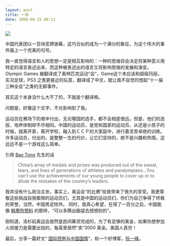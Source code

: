 ```yaml
---
layout: post
title: 一百
date: 2008-08-25 00:13
---
```


![](https://img-1252145422.cos.ap-chengdu.myqcloud.com/oly39-1.jpg)

中国代表团以一百块奖牌谢幕，这巧合似的成为一个满分的象征，为这个伟大的事件画上一个完美的句号。

我一直觉得语言和人的思想一定是相互影响的：一种的思维将会决定将某种意义用特定的语言表述出来，而这种被表述出的语言又将影响思维的发展和演变。
Olympic Games 被翻译成了奥林匹克运动“会”，Game这个本应该和超级玛丽，实况足球，PS3 之类更接近的玩意，翻译成了中文，就让我不自觉的想起“十一届三种全会”之类的无聊事件。

其实这个本身没什么大不了的，不就是个翻译嘛。

问题是，好像这个文字，不光影响到了我。

运动员在赛场下的艰辛付出，无论哪国的选手，都不会相差很远。但是，他们的选拔、培养体制却不尽相同。中国的运动员，是党和国家的运动员，从还是小孩子的时候，就离开家，离开学校，融入到ＣＣＰ的大家庭中，进行着坚苦卓绝的训练。许多运动员，付出的，是整整一生的代价，让它们坚持的，绝不是兴趣和热情。这远远不是一个游戏这么简单。

引用 [Bao Tong](http://en.wikipedia.org/wiki/Bao_Tong) 先生的话

> China’s array of medals and prizes was produced out of the sweat, tears, and lives of generations of athletes and paralympians…You can’t use the achievements of our young people to cover up or to dilute the mistakes of the country’s leaders.</p>

我并没有什么政治主张，事实上，奥运会“的比赛”给我带来了很大的享受。我更尊敬这些挑战自我极限的运动员们，尤其是中国的运动员们，你们为自己争得了终极的荣誉。当然，中国男足除外。 同时，我真心希望，在得了一百分之后，中国能像 [韩寒所预料](http://blog.sina.com.cn/s/blog_4701280b0100agbw.html) 的那样，“可以多腾出脑袋去想想别的”。

刚知道，洛杉矶奥运会居然是民间筹资完成的，为了有足够的美金，如果你想参加火炬接力是需要出钱的，每英里居然“卖”3000 美金。美国人真穷！

最后，分享一篇好文“ [国际惯例与中国国情](http://www.xiaohui.com/weekly/20061115.htm)”，和一个好博客，[阮一峰](http://www.ruanyifeng.com/blog/)。

